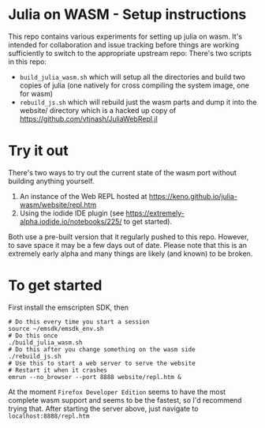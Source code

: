 # Julia on WASM - Setup instructions

This repo contains various experiments for setting up julia on wasm.
It's intended for collaboration and issue tracking before things are
working sufficiently to switch to the appropriate upstream repo:
There's two scripts in this repo:
 - `build_julia_wasm.sh` which will setup all the directories and build two copies
   of julia (one natively for cross compiling the system image, one for wasm)
 - `rebuild_js.sh` which will rebuild just the wasm parts and dump it into the website/
   directory which is a hacked up copy of https://github.com/vtjnash/JuliaWebRepl.jl

# Try it out

There's two ways to try out the current state of the wasm port without building anything yourself.
1. An instance of the Web REPL hosted at https://keno.github.io/julia-wasm/website/repl.htm
2. Using the iodide IDE plugin (see https://extremely-alpha.iodide.io/notebooks/225/ to get started).

Both use a pre-built version that it regularly pushed to this repo. However, to save space it may
be a few days out of date. Please note that this is an extremely early alpha and many things are likely
(and known) to be broken.

# To get started
First install the emscripten SDK, then
```
# Do this every time you start a session
source ~/emsdk/emsdk_env.sh
# Do this once
./build_julia_wasm.sh
# Do this after you change something on the wasm side
./rebuild_js.sh
# Use this to start a web server to serve the website
# Restart it when it crashes
emrun --no_browser --port 8888 website/repl.htm &
```
At the moment `Firefox Developer Edition` seems to have the most complete
wasm support and seems to be the fastest, so I'd recommend trying that.
After starting the server above, just navigate to `localhost:8888/repl.htm`
